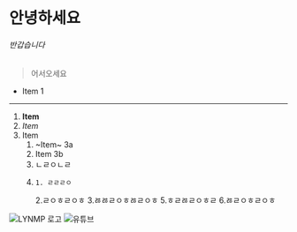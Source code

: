 # 안녕하세요
###### 반갑습니다
> 어서오세요
* Item 1 
___
1. **Item** 
1. *Item* 
1. Item
    1. ~Item~ 3a 
    1. Item 3b
    2. ㄴㄹㅇㄴㄹ
    3. 
           1. ㄹㄹㄹㅇ
       2.ㄹㅇㅎㄹㅇㅎ
       3.ㅀㅀㄹㅇㅎㅀㄹㅇㅎ
             5.ㅎㄹㅀㄹㅇㅎㄹ
       6.ㅀㄹㅇㅎㄹㅇㅎ
       
![LYNMP 로고](https://i.esdrop.com/d/dLd7n17hg9.png "LYMNP 로고")
![유튜브](https://www.agoda.com/wp-content/uploads/2024/02/Jeju-Island-hotels-things-to-do-in-Jeju-Island-South-Korea.jpg)
